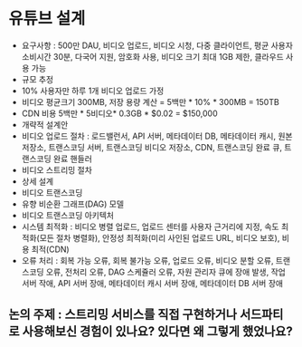 # 유튜브 설계
- 요구사항 : 500만 DAU, 비디오 업로드, 비디오 시청, 다중 클라이언트, 평균 사용자 소비시간 30분, 다국어 지원, 암호화 사용, 비디오 크기 최대 1GB 제한, 클라우드 사용 가능
- 규모 추정
 - 10% 사용자만 하루 1개 비디오 업로드 가정
 - 비디오 평균크기 300MB, 저장 용량 계산 = 5백만 * 10% * 300MB = 150TB
 - CDN 비용 5백만 * 5비디오* 0.3GB * $0.02 = $150,000
- 개략적 설계안
 - 비디오 업로드 절차 : 로드밸런서, API 서버, 메타데이터 DB, 메타데이터 캐시, 원본 저장소,  트랜스코딩 서버, 트랜스코딩 비디오 저장소, CDN, 트랜스코딩 완료 큐, 트랜스코딩 완료 핸들러
 - 비디오 스트리밍 절차
- 상세 설계
 - 비디오 트랜스코딩
 - 유향 비순환 그래프(DAG) 모델
 - 비디오 트랜스코딩 아키텍처
 - 시스템 최적화 : 비디오 병렬 업로드, 업로드 센터를 사용자 근거리에 지정, 속도 최적화(모든 절차 병렬화), 안정성 최적화(미리 사인된 업로드 URL, 비디오 보호), 비용 최적(CDN)
 - 오류 처리 : 회복 가능 오류, 회복 불가능 오류, 업로드 오류, 비디오 분할 오류, 트랜스코딩 오류, 전처리 오류, DAG 스케쥴러 오류, 자원 관리자 큐에 장애 발생, 작업 서버 작애, API  서버 장애, 메타데이터 캐시 서버 장애, 메타데이터 DB 서버 장애


## 논의 주제 : 스트리밍 서비스를 직접 구현하거나 서드파티로 사용해보신 경험이 있나요? 있다면 왜 그렇게 했었나요?
